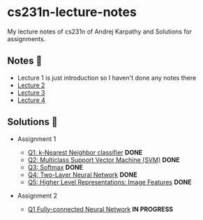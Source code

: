 # cs231n-lecture-notes
My lecture notes of cs231n of Andrej Karpathy and Solutions for assignments.

## Notes :notebook:

- Lecture 1 is just introduction so I haven't done any notes there
- [Lecture 2](http://localhost:8888/notebooks/cs231/lec2-data-driven-approach-knn-linear-classification.ipynb)
- [Lecture 3](http://localhost:8888/notebooks/cs231/lec3-linear-classification-optimization.ipynb)
- [Lecture 4](http://localhost:8888/notebooks/cs231/lec4-computational-graph-backpropagation-neural-networks.ipynb)

## Solutions :microscope:

- Assignment 1
  - [Q1: k-Nearest Neighbor classifier](./assignment1/knn.ipynb) **DONE**
  - [Q2: Multiclass Support Vector Machine (SVM)](./assignment1/svm.ipynb) **DONE**
  - [Q3: Softmax](./assignment1/softmax.ipynb) **DONE**
  - [Q4: Two-Layer Neural Network](./assignment1/two_layer_net.ipynb) **DONE**
  - [Q5: Higher Level Representations: Image Features](./assignment1/features.ipynb) **DONE**

- Assignment 2
  - [Q1 Fully-connected Neural Network](./assignment2/FullyConnectedNets.ipynb) **IN PROGRESS**
